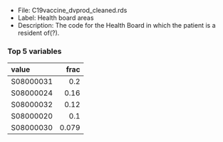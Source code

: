 

* File: C19vaccine_dvprod_cleaned.rds
* Label: Health board areas
* Description: The code for the Health Board in which the patient is a resident of(?).

### Top 5 variables
| value     |   frac |
|:----------|-------:|
| S08000031 |  0.2   |
| S08000024 |  0.16  |
| S08000032 |  0.12  |
| S08000020 |  0.1   |
| S08000030 |  0.079 |
        